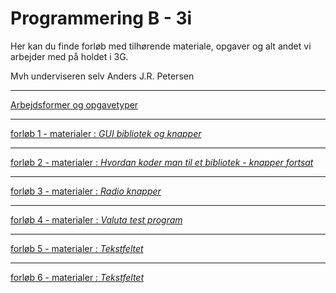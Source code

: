 # Programmering B - 3i

Her kan du finde forløb med tilhørende materiale, opgaver og alt andet vi arbejder med på holdet i 3G.

Mvh underviseren selv Anders J.R. Petersen

---

[Arbejdsformer og opgavetyper](arbejdsformer/arbejdsformer.md)

---

[forløb 1 - materialer : *GUI bibliotek og knapper*](forlob1_guilib_knapper/forlob1_guilib_knapper.md)


---

[forløb 2 - materialer : *Hvordan koder man til et bibliotek - knapper fortsat*](forlob2_gui_knapper2/forlob2.md)

---

[forløb 3 - materialer : *Radio knapper*](forlob3_radio_knapper/forlob3_radio.md)

---

[forløb 4 - materialer : *Valuta test program*](forlob4_test_program/forlob4_test_program.md)

---

[forløb 5 - materialer : *Tekstfeltet*](forlob5_textfield/forlob5_textfield.md)

---

[forløb 6 - materialer : *Tekstfeltet*](forlob6_guiHandler/forlob5_guiHandler.md)
